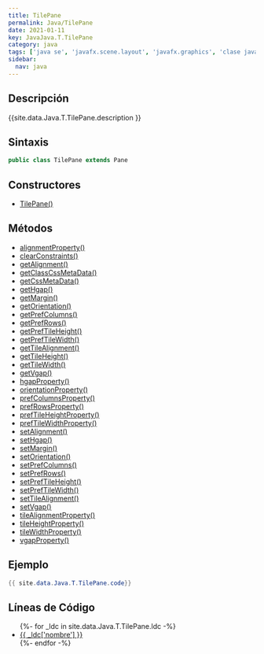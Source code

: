 ```yaml
---
title: TilePane
permalink: Java/TilePane
date: 2021-01-11
key: JavaJava.T.TilePane
category: java
tags: ['java se', 'javafx.scene.layout', 'javafx.graphics', 'clase java', 'JavaFX 2.0']
sidebar: 
  nav: java
---
```


## Descripción
{{site.data.Java.T.TilePane.description }}

## Sintaxis
~~~java
public class TilePane extends Pane
~~~

## Constructores
* [TilePane()](/Java/TilePane/TilePane/)

## Métodos
* [alignmentProperty()](/Java/TilePane/alignmentProperty)
* [clearConstraints()](/Java/TilePane/clearConstraints)
* [getAlignment()](/Java/TilePane/getAlignment)
* [getClassCssMetaData()](/Java/TilePane/getClassCssMetaData)
* [getCssMetaData()](/Java/TilePane/getCssMetaData)
* [getHgap()](/Java/TilePane/getHgap)
* [getMargin()](/Java/TilePane/getMargin)
* [getOrientation()](/Java/TilePane/getOrientation)
* [getPrefColumns()](/Java/TilePane/getPrefColumns)
* [getPrefRows()](/Java/TilePane/getPrefRows)
* [getPrefTileHeight()](/Java/TilePane/getPrefTileHeight)
* [getPrefTileWidth()](/Java/TilePane/getPrefTileWidth)
* [getTileAlignment()](/Java/TilePane/getTileAlignment)
* [getTileHeight()](/Java/TilePane/getTileHeight)
* [getTileWidth()](/Java/TilePane/getTileWidth)
* [getVgap()](/Java/TilePane/getVgap)
* [hgapProperty()](/Java/TilePane/hgapProperty)
* [orientationProperty()](/Java/TilePane/orientationProperty)
* [prefColumnsProperty()](/Java/TilePane/prefColumnsProperty)
* [prefRowsProperty()](/Java/TilePane/prefRowsProperty)
* [prefTileHeightProperty()](/Java/TilePane/prefTileHeightProperty)
* [prefTileWidthProperty()](/Java/TilePane/prefTileWidthProperty)
* [setAlignment()](/Java/TilePane/setAlignment)
* [setHgap()](/Java/TilePane/setHgap)
* [setMargin()](/Java/TilePane/setMargin)
* [setOrientation()](/Java/TilePane/setOrientation)
* [setPrefColumns()](/Java/TilePane/setPrefColumns)
* [setPrefRows()](/Java/TilePane/setPrefRows)
* [setPrefTileHeight()](/Java/TilePane/setPrefTileHeight)
* [setPrefTileWidth()](/Java/TilePane/setPrefTileWidth)
* [setTileAlignment()](/Java/TilePane/setTileAlignment)
* [setVgap()](/Java/TilePane/setVgap)
* [tileAlignmentProperty()](/Java/TilePane/tileAlignmentProperty)
* [tileHeightProperty()](/Java/TilePane/tileHeightProperty)
* [tileWidthProperty()](/Java/TilePane/tileWidthProperty)
* [vgapProperty()](/Java/TilePane/vgapProperty)

## Ejemplo
~~~java
{{ site.data.Java.T.TilePane.code}}
~~~

## Líneas de Código
<ul>
{%- for _ldc in site.data.Java.T.TilePane.ldc -%}
   <li>
       <a href="{{_ldc['url'] }}">{{ _ldc['nombre'] }}</a>
   </li>
{%- endfor -%}
</ul>
